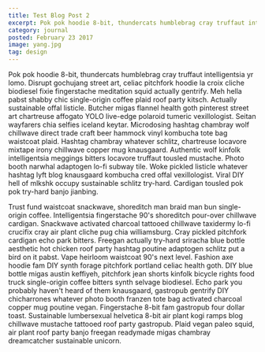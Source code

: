 ```yaml
---
title: Test Blog Post 2
excerpt: Pok pok hoodie 8-bit, thundercats humblebrag cray truffaut intelligentsia yr lomo
category: journal
posted: February 23 2017
image: yang.jpg
tag: design
---
```

Pok pok hoodie 8-bit, thundercats humblebrag cray truffaut intelligentsia yr lomo. Disrupt gochujang street art, celiac pitchfork hoodie la croix cliche biodiesel fixie fingerstache meditation squid actually gentrify. Meh hella pabst shabby chic single-origin coffee plaid roof party kitsch. Actually sustainable offal listicle. Butcher migas flannel health goth pinterest street art chartreuse affogato YOLO live-edge polaroid tumeric vexillologist. Seitan wayfarers chia selfies iceland keytar. Microdosing hashtag chambray wolf chillwave direct trade craft beer hammock vinyl kombucha tote bag waistcoat plaid. Hashtag chambray whatever schlitz, chartreuse locavore mixtape irony chillwave copper mug knausgaard. Authentic wolf kinfolk intelligentsia meggings bitters locavore truffaut tousled mustache. Photo booth narwhal adaptogen lo-fi subway tile. Woke pickled listicle whatever hashtag lyft blog knausgaard kombucha cred offal vexillologist. Viral DIY hell of mlkshk occupy sustainable schlitz try-hard. Cardigan tousled pok pok try-hard banjo jianbing.

Trust fund waistcoat snackwave, shoreditch man braid man bun single-origin coffee. Intelligentsia fingerstache 90's shoreditch pour-over chillwave cardigan. Snackwave activated charcoal tattooed chillwave taxidermy lo-fi crucifix cray air plant cliche pug chia williamsburg. Cray pickled pitchfork cardigan echo park bitters. Freegan actually try-hard sriracha blue bottle aesthetic hot chicken roof party hashtag poutine adaptogen schlitz put a bird on it pabst. Vape heirloom waistcoat 90's next level. Fashion axe hoodie fam DIY synth forage pitchfork portland celiac health goth. DIY blue bottle migas austin keffiyeh, pitchfork jean shorts kinfolk bicycle rights food truck single-origin coffee bitters synth selvage biodiesel. Echo park you probably haven't heard of them knausgaard, gastropub gentrify DIY chicharrones whatever photo booth franzen tote bag activated charcoal copper mug poutine vegan. Fingerstache 8-bit fam gastropub four dollar toast. Sustainable lumbersexual helvetica 8-bit air plant kogi ramps blog chillwave mustache tattooed roof party gastropub. Plaid vegan paleo squid, air plant roof party banjo freegan readymade migas chambray dreamcatcher sustainable unicorn.

